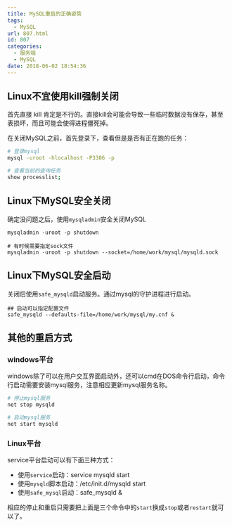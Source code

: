```yaml
---
title: MySQL重启的正确姿势
tags:
  - MySQL
url: 807.html
id: 807
categories:
  - 服务端
  - MySQL
date: 2018-06-02 18:54:36
---
```


## Linux不宜使用kill强制关闭
首先直接 kill 肯定是不行的。直接kill会可能会导致一些临时数据没有保存，甚至表损坏，而且可能会使得进程僵死掉。

在关闭MySQL之前，首先登录下，查看但是是否有正在跑的任务：
```bash
# 登录mysql
mysql -uroot -hlocalhost -P3306 -p

# 查看当前的查询任务
show processlist;
```

## Linux下MySQL安全关闭
确定没问题之后，使用`mysqladmin`安全关闭MySQL
```
mysqladmin -uroot -p shutdown

# 有时候需要指定sock文件
mysqladmin -uroot -p shutdown --socket=/home/work/mysql/mysqld.sock
```

## Linux下MySQL安全启动
关闭后使用`safe_mysqld`启动服务。通过mysql的守护进程进行启动。
```
## 启动可以指定配置文件
safe_mysqld --defaults-file=/home/work/mysql/my.cnf &
```

## 其他的重启方式
### windows平台
windows除了可以在用户交互界面启动外，还可以cmd在DOS命令行启动，命令行启动需要安装mysql服务，注意相应更新mysql服务名称。
```bash
# 停止mysql服务
net stop mysqld

# 启动mysql服务
net start mysqld
```
### Linux平台
service平台启动可以有下面三种方式：

- 使用`service`启动：service mysqld start
- 使用`mysqld`脚本启动：/etc/init.d/mysqld start
- 使用`safe_mysql`启动：safe_mysqld &

相应的停止和重启只需要把上面是三个命令中的`start`换成`stop`或者`restart`就可以了。